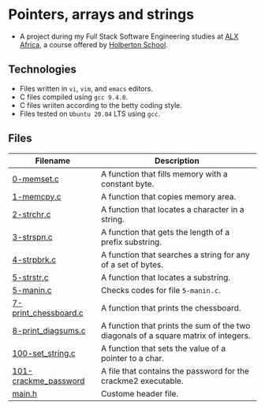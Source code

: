 # Pointers, arrays and strings

- A project during my Full Stack Software Engineering studies at [ALX Africa](https://www.alxafrica.com/software-engineering-2022/), a course offered by [Holberton School](https://www.holbertonschool.com/). 

## Technologies 

- Files written in ```vi```, ```vim```, and ```emacs``` editors. 
- C files compiled using ```gcc 9.4.0```.
- C files wriiten according to the betty coding style.
- Files tested on ```Ubuntu 20.04``` LTS using ```gcc```.

## Files

| Filename  | Description |
| ---  | --- |
|[0-memset.c](0-memset.c)|A function that fills memory with a constant byte.|
|[1-memcpy.c](1-memcpy.c)|A function that copies memory area.|
|[2-strchr.c](2-strchr.c)|A  function that locates a character in a string.|
|[3-strspn.c](3-strspn.c)|A  function that gets the length of a prefix substring.|
|[4-strpbrk.c](4-strpbrk.c)|A function that searches a string for any of a set of bytes.|
|[5-strstr.c](5-strstr.c)|A function that locates a substring.|
[5-manin.c](5-main.c)|Checks codes for file ```5-manin.c```.|
|[7-print_chessboard.c](7-print_chessboard.c)|A function that prints the chessboard.|
|[8-print_diagsums.c](8-print_diagsums.c)|A function that prints the sum of the two diagonals of a square matrix of integers.|
|[100-set_string.c](100-set_string.c)|A function that sets the value of a pointer to a char.|
|[101-crackme_password](101-crackme_password)|A file that contains the password for the crackme2 executable.|
|[main.h](main.h)|Custome header file.
